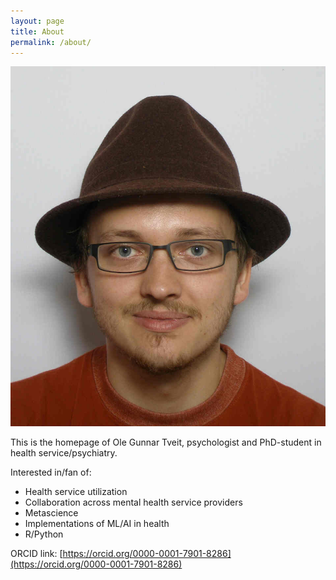 ```yaml
---
layout: page
title: About
permalink: /about/
---
```


![Profile picture](/assets/profil_hatt.jpg)

This is the homepage of Ole Gunnar Tveit, psychologist and PhD-student in health service/psychiatry. 

Interested in/fan of:
- Health service utilization
- Collaboration across mental health service providers
- Metascience
- Implementations of ML/AI in health
- R/Python

ORCID link: [https://orcid.org/0000-0001-7901-8286](https://orcid.org/0000-0001-7901-8286)